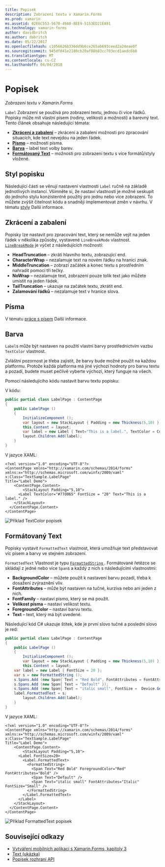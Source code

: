 ```yaml
---
title: Popisek
description: Zobrazení textu v Xamarin.Forms
ms.prod: xamarin
ms.assetid: 02E6C553-5670-49A0-8EE9-5153ED21EA91
ms.technology: xamarin-forms
author: davidbritch
ms.author: dabritch
ms.date: 05/22/2017
ms.openlocfilehash: c1056626b336dd9b6ce265ab693ceed2a24eae0f
ms.sourcegitcommit: 945df041e2180cb20af08b83cc703ecd1aedc6b0
ms.translationtype: MT
ms.contentlocale: cs-CZ
ms.lasthandoff: 04/04/2018
---
```

# <a name="label"></a>Popisek

_Zobrazení textu v Xamarin.Forms_

`Label` Zobrazení se používá pro zobrazení textu, jednou či více řádků. Popisky může mít vlastní písem (rodiny, velikosti a možnosti) a barevný text. Tento článek obsahuje následující témata:

- **[Zkrácení a zabalení](#Truncation_and_Wrapping)**  &ndash; zkrácení a zabalení možnosti pro zpracování situacích, kde text nevejdou na jeden řádek.
- **[Písmo](#Font)**  &ndash; možnosti písma.
- **[Barva](#Color)**  &ndash; label text volby barev.
- **[Formátovaný Text](#Formatted_Text)**  &ndash; možnosti pro zobrazení textu s více formátů/styly vložené.

## <a name="styling-label"></a>Styl popisku

Následující části se věnují nastavení vlastnosti `Label` ručně na základě jednotlivých instancí. Všimněte si, že nastaví vlastnosti je možné seskupit do jednoho stylu konzistentně použitý pro jednu nebo více zobrazení. To můžete zvýšit čitelnost kódu a snadněji implementovat změn v návrhu. V tématu [styly](~/xamarin-forms/user-interface/text/styles.md) Další informace.

<a name="Truncation_and_Wrapping" />

## <a name="truncation-and-wrapping"></a>Zkrácení a zabalení

Popisky lze nastavit pro zpracování text, který se nemůže vejít na jeden řádek v několika způsoby, vystavené `LineBreakMode` vlastnost. [`LineBreakMode`](https://developer.xamarin.com/api/type/Xamarin.Forms.LineBreakMode/) je výčet z následujících možností:

- **HeadTruncation** &ndash; zkrátí hlavního textu, zobrazující end.
- **CharacterWrap** &ndash; nezalamuje text na novém řádku na hranici znak.
- **MiddleTruncation** &ndash; zobrazí začátek a konec textu s prostředním nahradit pomocí tři tečky.
- **NoWrap** &ndash; nezalamuje text, zobrazení pouze tolik text jako můžete umístit na jeden řádek.
- **TailTruncation** &ndash; ukazuje na začátek textu, zkrátit end.
- **Zalamování řádků** &ndash; nezalamuje text v hranice slova.

## <a name="font"></a>Písma

V tématu [práce s písem](~/xamarin-forms/user-interface/text/fonts.md) Další informace.

## <a name="color"></a>Barva

`Label`s může být nastaven na použití vlastní barvy prostřednictvím vazbu `TextColor` vlastnost.

Zvláštní pozornost je třeba zajistit, že barvy bude možné použít na každou platformu. Protože každá platforma má jiné výchozí hodnoty pro barvu textu a pozadí, budete muset pečlivě vyberte výchozí, který funguje na všech.

Pomocí následujícího kódu nastavit barvu textu popisku:

V kódu:

```csharp
public partial class LabelPage : ContentPage
{
    public LabelPage ()
    {
        InitializeComponent ();
        var layout = new StackLayout { Padding = new Thickness(5,10) };
        this.Content = layout;
        var label = new Label { Text="This is a label.", TextColor = Color.FromHex("#77d065"), FontSize = 20 };
        layout.Children.Add(label);
    }
}
```

V jazyce XAML:

```xaml
<?xml version="1.0" encoding="UTF-8"?>
<ContentPage xmlns="http://xamarin.com/schemas/2014/forms"
xmlns:x="http://schemas.microsoft.com/winfx/2009/xaml"
x:Class="TextSample.LabelPage"
Title="Label Demo">
    <ContentPage.Content>
        <StackLayout Padding="5,10">
      <Label TextColor="#77d065" FontSize = "20" Text="This is a label." />
    </StackLayout>
  </ContentPage.Content>
</ContentPage>
```

![](label-images/textcolor.png "Příklad TextColor popisek")

<a name="Formatted_Text" />

## <a name="formatted-text"></a>Formátovaný Text

Popisky vystavit `FormattedText` vlastnost, která umožňuje text představovat víc písem a barvy ve stejném zobrazení.

`FormattedText` Vlastnost je typu [ `FormattedString` ](https://developer.xamarin.com/api/type/Xamarin.Forms.FormattedString/). Formátované řetězce se skládají z jedné nebo více `Span`s a každý z nich s následujícími vlastnostmi:

- **BackgroundColor** &ndash; můžete použít k nastavení barvu pozadí, třeba k dosažení zvýraznění vliv.
- **FontAttributes** &ndash; může být nastaven na tučné, kurzíva nebo ani jeden z nich.
- **FontFamily** &ndash; nastaví písmo, který se má použít.
- **Velikost písma** &ndash; nastaví velikost textu.
- **ForegroundColor** &ndash; nastaví barvu textu.
- **Text** &ndash; text, který má být uvedené.

Následující kód C# ukazuje štítek, kde je první slovo tučné a poslední slovo je red:

```csharp
public partial class LabelPage : ContentPage
{
    public LabelPage ()
    {
        InitializeComponent ();
        var layout = new StackLayout { Padding = new Thickness(5,10) };
        this.Content = layout;
    var label = new Label { FontSize = 20 };
    var s = new FormattedString ();
    s.Spans.Add (new Span{ Text = "Red Bold", FontAttributes = FontAttributes.Bold });
    s.Spans.Add (new Span{ Text = "Default" });
    s.Spans.Add (new Span{ Text = "italic small", FontSize =  Device.GetNamedSize(NamedSize.Small, typeof(Label)), FontAttributes = FontAttributes.Italic});
    label.FormattedText = s;
        layout.Children.Add(label);
    }
}
```

V jazyce XAML:

```xaml
<?xml version="1.0" encoding="UTF-8"?>
<ContentPage xmlns="http://xamarin.com/schemas/2014/forms"
xmlns:x="http://schemas.microsoft.com/winfx/2009/xaml"
x:Class="TextSample.LabelPage"
Title="Label Demo">
    <ContentPage.Content>
        <StackLayout Padding="5,10">
      <Label FontSize=20>
        <Label.FormattedText>
          <FormattedString>
            <Span Text="Red Bold" ForegroundColor="Red" FontAttributes="Bold" />
            <Span Text="Default" />
            <Span Text="italic small" FontAttributes="Italic" FontSize="Small" />
          </FormattedString>
        </Label.FormattedText>
      </Label>
    </StackLayout>
  </ContentPage.Content>
</ContentPage>
```

![](label-images/formattedtext.png "Příklad FormattedText popisek")


## <a name="related-links"></a>Související odkazy

- [Vytváření mobilních aplikací s Xamarin.Forms, kapitoly 3](https://developer.xamarin.com/r/xamarin-forms/book/chapter03.pdf)
- [Text (ukázka)](https://developer.xamarin.com/samples/xamarin-forms/UserInterface/Text)
- [Popisek rozhraní API](https://developer.xamarin.com/api/type/Xamarin.Forms.Label/)
